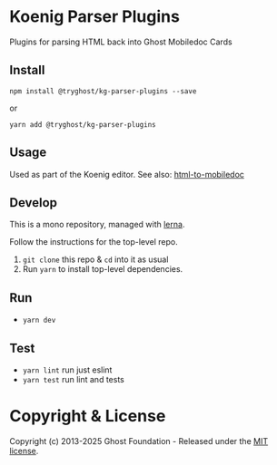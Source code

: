 # Koenig Parser Plugins

Plugins for parsing HTML back into Ghost Mobiledoc Cards

## Install

`npm install @tryghost/kg-parser-plugins --save`

or

`yarn add @tryghost/kg-parser-plugins`


## Usage

Used as part of the Koenig editor. See also: [html-to-mobiledoc](https://github.com/TryGhost/Ghost-SDK/tree/master/packages/html-to-mobiledoc)


## Develop

This is a mono repository, managed with [lerna](https://lernajs.io/).

Follow the instructions for the top-level repo.
1. `git clone` this repo & `cd` into it as usual
2. Run `yarn` to install top-level dependencies.


## Run

- `yarn dev`


## Test

- `yarn lint` run just eslint
- `yarn test` run lint and tests


# Copyright & License

Copyright (c) 2013-2025 Ghost Foundation - Released under the [MIT license](LICENSE).
